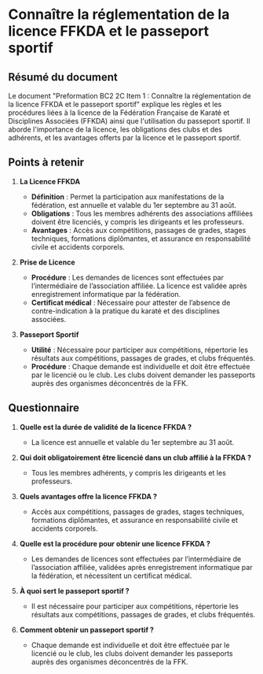 # Connaître la réglementation de la licence FFKDA et le passeport sportif

## Résumé du document

Le document "Preformation BC2 2C Item 1 : Connaître la réglementation de la licence FFKDA et le passeport sportif" explique les règles et les procédures liées à la licence de la Fédération Française de Karaté et Disciplines Associées (FFKDA) ainsi que l'utilisation du passeport sportif. Il aborde l'importance de la licence, les obligations des clubs et des adhérents, et les avantages offerts par la licence et le passeport sportif.

## Points à retenir

1. **La Licence FFKDA**
   - **Définition** : Permet la participation aux manifestations de la fédération, est annuelle et valable du 1er septembre au 31 août.
   - **Obligations** : Tous les membres adhérents des associations affiliées doivent être licenciés, y compris les dirigeants et les professeurs.
   - **Avantages** : Accès aux compétitions, passages de grades, stages techniques, formations diplômantes, et assurance en responsabilité civile et accidents corporels.

2. **Prise de Licence**
   - **Procédure** : Les demandes de licences sont effectuées par l’intermédiaire de l’association affiliée. La licence est validée après enregistrement informatique par la fédération.
   - **Certificat médical** : Nécessaire pour attester de l’absence de contre-indication à la pratique du karaté et des disciplines associées.

3. **Passeport Sportif**
   - **Utilité** : Nécessaire pour participer aux compétitions, répertorie les résultats aux compétitions, passages de grades, et clubs fréquentés.
   - **Procédure** : Chaque demande est individuelle et doit être effectuée par le licencié ou le club. Les clubs doivent demander les passeports auprès des organismes déconcentrés de la FFK.

## Questionnaire

1. **Quelle est la durée de validité de la licence FFKDA ?**
   - La licence est annuelle et valable du 1er septembre au 31 août.

2. **Qui doit obligatoirement être licencié dans un club affilié à la FFKDA ?**
   - Tous les membres adhérents, y compris les dirigeants et les professeurs.

3. **Quels avantages offre la licence FFKDA ?**
   - Accès aux compétitions, passages de grades, stages techniques, formations diplômantes, et assurance en responsabilité civile et accidents corporels.

4. **Quelle est la procédure pour obtenir une licence FFKDA ?**
   - Les demandes de licences sont effectuées par l’intermédiaire de l’association affiliée, validées après enregistrement informatique par la fédération, et nécessitent un certificat médical.

5. **À quoi sert le passeport sportif ?**
   - Il est nécessaire pour participer aux compétitions, répertorie les résultats aux compétitions, passages de grades, et clubs fréquentés.

6. **Comment obtenir un passeport sportif ?**
   - Chaque demande est individuelle et doit être effectuée par le licencié ou le club, les clubs doivent demander les passeports auprès des organismes déconcentrés de la FFK.
